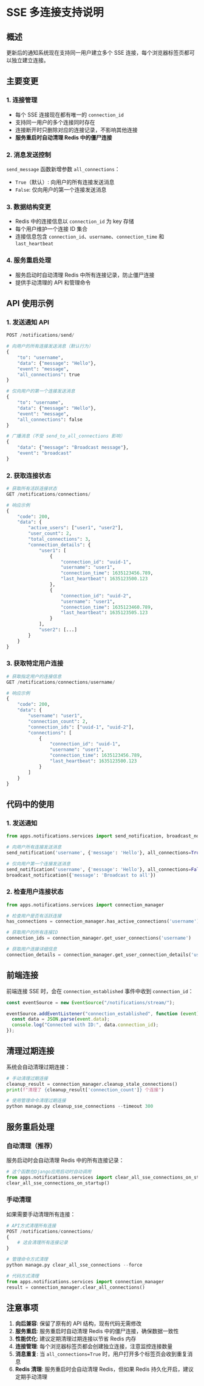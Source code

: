 # SSE 多连接支持说明

## 概述

更新后的通知系统现在支持同一用户建立多个 SSE 连接，每个浏览器标签页都可以独立建立连接。

## 主要变更

### 1. 连接管理

- 每个 SSE 连接现在都有唯一的 `connection_id`
- 支持同一用户的多个连接同时存在
- 连接断开时只删除对应的连接记录，不影响其他连接
- **服务重启时自动清理 Redis 中的僵尸连接**

### 2. 消息发送控制

`send_message` 函数新增参数 `all_connections`：

- `True`（默认）: 向用户的所有连接发送消息
- `False`: 仅向用户的第一个连接发送消息

### 3. 数据结构变更

- Redis 中的连接信息以 `connection_id` 为 key 存储
- 每个用户维护一个连接 ID 集合
- 连接信息包含 `connection_id`、`username`、`connection_time` 和 `last_heartbeat`

### 4. 服务重启处理

- 服务启动时自动清理 Redis 中所有连接记录，防止僵尸连接
- 提供手动清理的 API 和管理命令

## API 使用示例

### 1. 发送通知 API

```python
POST /notifications/send/

# 向用户的所有连接发送消息（默认行为）
{
    "to": "username",
    "data": {"message": "Hello"},
    "event": "message",
    "all_connections": true
}

# 仅向用户的第一个连接发送消息
{
    "to": "username",
    "data": {"message": "Hello"},
    "event": "message",
    "all_connections": false
}

# 广播消息（不受 send_to_all_connections 影响）
{
    "data": {"message": "Broadcast message"},
    "event": "broadcast"
}
```

### 2. 获取连接状态

```python
# 获取所有活跃连接状态
GET /notifications/connections/

# 响应示例
{
    "code": 200,
    "data": {
        "active_users": ["user1", "user2"],
        "user_count": 2,
        "total_connections": 3,
        "connection_details": {
            "user1": [
                {
                    "connection_id": "uuid-1",
                    "username": "user1",
                    "connection_time": 1635123456.789,
                    "last_heartbeat": 1635123500.123
                },
                {
                    "connection_id": "uuid-2",
                    "username": "user1",
                    "connection_time": 1635123460.789,
                    "last_heartbeat": 1635123505.123
                }
            ],
            "user2": [...]
        }
    }
}
```

### 3. 获取特定用户连接

```python
# 获取指定用户的连接信息
GET /notifications/connections/username/

# 响应示例
{
    "code": 200,
    "data": {
        "username": "user1",
        "connection_count": 2,
        "connection_ids": ["uuid-1", "uuid-2"],
        "connections": [
            {
                "connection_id": "uuid-1",
                "username": "user1",
                "connection_time": 1635123456.789,
                "last_heartbeat": 1635123500.123
            }
        ]
    }
}
```

## 代码中的使用

### 1. 发送通知

```python
from apps.notifications.services import send_notification, broadcast_notification

# 向用户所有连接发送消息
send_notification('username', {'message': 'Hello'}, all_connections=True)

# 仅向用户第一个连接发送消息
send_notification('username', {'message': 'Hello'}, all_connections=False)# 广播消息
broadcast_notification({'message': 'Broadcast to all'})
```

### 2. 检查用户连接状态

```python
from apps.notifications.services import connection_manager

# 检查用户是否有活跃连接
has_connections = connection_manager.has_active_connections('username')

# 获取用户的所有连接ID
connection_ids = connection_manager.get_user_connections('username')

# 获取用户连接详细信息
connection_details = connection_manager.get_user_connection_details('username')
```

## 前端连接

前端连接 SSE 时，会在 `connection_established` 事件中收到 `connection_id`：

```javascript
const eventSource = new EventSource("/notifications/stream/");

eventSource.addEventListener("connection_established", function (event) {
  const data = JSON.parse(event.data);
  console.log("Connected with ID:", data.connection_id);
});
```

## 清理过期连接

系统会自动清理过期连接：

```python
# 手动清理过期连接
cleanup_result = connection_manager.cleanup_stale_connections()
print(f"清理了 {cleanup_result['connection_count']} 个连接")

# 使用管理命令清理过期连接
python manage.py cleanup_sse_connections --timeout 300
```

## 服务重启处理

### 自动清理（推荐）

服务启动时会自动清理 Redis 中的所有连接记录：

```python
# 这个函数在Django应用启动时自动调用
from apps.notifications.services import clear_all_sse_connections_on_startup
clear_all_sse_connections_on_startup()
```

### 手动清理

如果需要手动清理所有连接：

```python
# API方式清理所有连接
POST /notifications/connections/
{
    # 这会清理所有连接记录
}

# 管理命令方式清理
python manage.py clear_all_sse_connections --force

# 代码方式清理
from apps.notifications.services import connection_manager
result = connection_manager.clear_all_connections()
```

## 注意事项

1. **向后兼容**: 保留了原有的 API 结构，现有代码无需修改
2. **服务重启**: 服务重启时自动清理 Redis 中的僵尸连接，确保数据一致性
3. **性能优化**: 建议定期清理过期连接以节省 Redis 内存
4. **连接管理**: 每个浏览器标签页都会创建独立连接，注意监控连接数量
5. **消息重复**: 当 `all_connections=True` 时，用户打开多个标签页会收到重复消息
6. **Redis 清理**: 服务重启时会自动清理 Redis，但如果 Redis 持久化开启，建议定期手动清理
